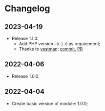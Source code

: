 # Changelog

## 2023-04-19

- Release 1.1.0:
    - Add PHP version `~8.1.0` as requirement;
    - Thanks to [vestman](https://github.com/vestman): [commit](https://github.com/marsskom/magento-reservation-admin/commit/8f7d164a1b9db78a442f83589f68d0da63166d01), [PR](https://github.com/marsskom/magento-reservation-admin/pull/26)


## 2022-04-06

- Release 1.0.0;

## 2022-04-04

- Create basic version of module: 1.0.0;
